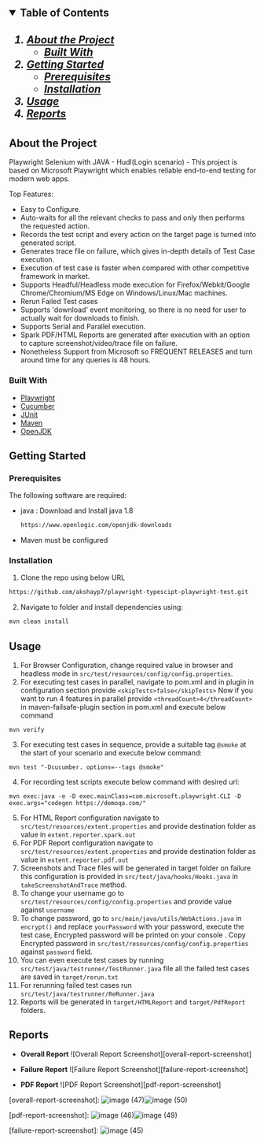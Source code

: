 <!-- TABLE OF CONTENTS -->
<h2>
    <details open="open">
        <summary class="normal">Table of Contents</summary>
        <h5>
          <ol>
            <li>
              <a href="#about-the-project">About the Project</a>
              <ul>
                <li><a href="#built-with">Built With</a>
              </ul>
            </li>
            <li>
              <a href="#getting-started">Getting Started</a>
              <ul>
                <li><a href="#prerequisites">Prerequisites</a>
                <li><a href="#installation">Installation</a>
              </ul>
            </li>
            <li><a href="#usage">Usage</a></li>
            <li><a href="#reports">Reports</a></li>
          </ol>
        </h5>    
    </details>
</h2>

<!-- ABOUT THE PROJECT -->

## About the Project

Playwright Selenium with JAVA - Hudl(Login scenario) - This project is based on Microsoft Playwright which enables reliable end-to-end testing for modern web
apps.

Top Features:

- Easy to Configure.
- Auto-waits for all the relevant checks to pass and only then performs the requested action.
- Records the test script and every action on the target page is turned into generated script.
- Generates trace file on failure, which gives in-depth details of Test Case execution.
- Execution of test case is faster when compared with other competitive framework in market.
- Supports Headful/Headless mode execution for Firefox/Webkit/Google Chrome/Chromium/MS Edge on Windows/Linux/Mac
  machines.
- Rerun Failed Test cases
- Supports 'download' event monitoring, so there is no need for user to actually wait for downloads to finish.
- Supports Serial and Parallel execution.
- Spark PDF/HTML Reports are generated after execution with an option to capture screenshot/video/trace file on failure.
- Nonetheless Support from Microsoft so FREQUENT RELEASES and turn around time for any queries is 48 hours.

### Built With

- [Playwright](https://playwright.dev)
- [Cucumber](https://cucumber.io/)
- [JUnit](https://junit.org/junit5/)
- [Maven](https://maven.apache.org/)
- [OpenJDK](https://www.openlogic.com/openjdk-downloads)

## Getting Started

### Prerequisites

The following software are required:

- java : Download and Install java 1.8
  ```sh
  https://www.openlogic.com/openjdk-downloads
  ```
- Maven must be configured

### Installation

1. Clone the repo using below URL

```sh
https://github.com/akshayp7/playwright-typescipt-playwright-test.git
```

2. Navigate to folder and install dependencies using:

```sh
mvn clean install
```

<!-- USAGE EXAMPLES-->

## Usage

1. For Browser Configuration, change required value in browser and headless mode in `src/test/resources/config/config.properties`.
2. For executing test cases in parallel, navigate to pom.xml and in plugin in configuration section
   provide `<skipTests>false</skipTests>`
   Now if you want to run 4 features in parallel provide `<threadCount>4</threadCount>` in maven-failsafe-plugin section
   in pom.xml and execute below command
```JS
mvn verify
```
3. For executing test cases in sequence, provide a suitable tag `@smoke` at the start of your scenario and execute below
   command:
```JS
mvn test "-Dcucumber. options=--tags @smoke"
```
4. For recording test scripts execute below command with desired url:
```JS
mvn exec:java -e -D exec.mainClass=com.microsoft.playwright.CLI -D exec.args="codegen https://demoqa.com/"
```
5. For HTML Report configuration navigate to `src/test/resources/extent.properties` and provide destination folder as
   value in `extent.reporter.spark.out`
6. For PDF Report configuration navigate to `src/test/resources/extent.properties` and provide destination folder as
   value in `extent.reporter.pdf.out`
7. Screenshots and Trace files will be generated in target folder on failure this configuration is provided
   in `src/test/java/hooks/Hooks.java` in `takeScreenshotAndTrace` method.
8. To change your username go to `src/test/resources/config/config.properties` and provide value against `username`
9. To change password, go to `src/main/java/utils/WebActions.java` in `encrypt()` and
   replace `yourPassword` with your password, execute the test case, Encrypted password will be printed on your
   console .
   Copy Encrypted password in `src/test/resources/config/config.properties` against `password` field.
10. You can even execute test cases by running `src/test/java/testrunner/TestRunner.java` file all the failed test cases
    are saved in `target/rerun.txt`
11. For rerunning failed test cases run `src/test/java/testrunner/ReRunner.java`
12. Reports will be generated in `target/HTMLReport` and `target/PdfReport` folders.

## Reports

- <b>Overall Report</b>
  ![Overall Report Screenshot][overall-report-screenshot]

- <b>Failure Report</b>
  ![Failure Report Screenshot][failure-report-screenshot]

- <b>PDF Report</b>
  ![PDF Report Screenshot][pdf-report-screenshot]

<!-- MARKDOWN LINKS & IMAGES -->

[overall-report-screenshot]: ![image (47)](https://github.com/pkchat55/hudlUI/assets/48479206/0b020ca6-e106-43a0-b964-a8d450099293)![image (50)](https://github.com/pkchat55/hudlUI/assets/48479206/56793813-849a-4998-bf40-f9cc783b87af)

[pdf-report-screenshot]: ![image (46)](https://github.com/pkchat55/hudlUI/assets/48479206/43d7bbf4-85f7-4d65-ba21-8365659b725a)![image (49)](https://github.com/pkchat55/hudlUI/assets/48479206/9b6a442a-45cd-4239-9e1b-d66b846b51ca)

[failure-report-screenshot]: ![image (45)](https://github.com/pkchat55/hudlUI/assets/48479206/ae1d0523-71f6-4cac-87d4-1b1328a237bf)

